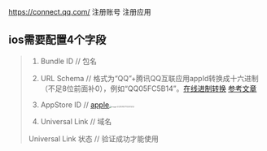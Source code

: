 https://connect.qq.com/ 注册账号 注册应用

## ios需要配置4个字段

>1. Bundle ID  // 包名
>2. URL Schema  // 格式为“QQ”+腾讯QQ互联应用appId转换成十六进制（不足8位前面补0），例如“QQ05FC5B14”。[在线进制转换](https://tool.oschina.net/hexconvert/) [参考文章](https://www.cnblogs.com/yajunLi/p/5888740.html)
>3. AppStore ID // [apple](https://appstoreconnect.apple.com/apps)<img src="C:\Users\xx\Desktop\doc\QQ互联-QQ分享.assets\image-20210807110301202.png" alt="image-20210807110301202" style="zoom:25%;" />
>
>4. Universal Link  // 域名
>
>Universal Link 状态 // 验证成功才能使用











